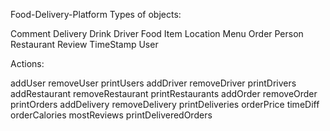 Food-Delivery-Platform
Types of objects:

Comment Delivery Drink Driver Food Item Location Menu Order Person Restaurant Review TimeStamp User

Actions:

addUser removeUser printUsers addDriver removeDriver printDrivers addRestaurant removeRestaurant printRestaurants addOrder removeOrder printOrders addDelivery removeDelivery printDeliveries orderPrice timeDiff orderCalories mostReviews printDeliveredOrders
